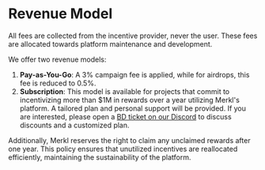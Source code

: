 # Revenue Model

All fees are collected from the incentive provider, never the user. These fees are allocated towards platform maintenance and development.

We offer two revenue models:

1. **Pay-as-You-Go**: A 3% campaign fee is applied, while for airdrops, this fee is reduced to 0.5%.
2. **Subscription**: This model is available for projects that commit to incentivizing more than $1M in rewards over a year utilizing Merkl's platform. A tailored plan and personal support will be provided. If you are interested, please open a [BD ticket on our Discord](https://discord.com/invite/jnYfrGxDbe) to discuss discounts and a customized plan.

Additionally, Merkl reserves the right to claim any unclaimed rewards after one year. This policy ensures that unutilized incentives are reallocated efficiently, maintaining the sustainability of the platform.
